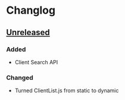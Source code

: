 # Changlog

## [Unreleased]

### Added
- Client Search API

### Changed
- Turned ClientList.js from static to dynamic

[Unreleased]: https://github.com/tntechcsc/BridgingHope
